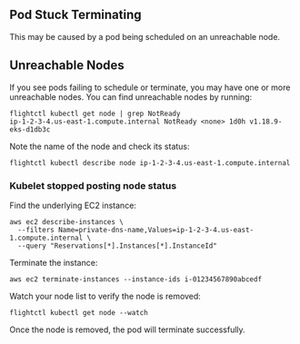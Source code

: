 ## Pod Stuck Terminating

This may be caused by a pod being scheduled on an unreachable node.

## Unreachable Nodes

If you see pods failing to schedule or terminate, you may have one or
more unreachable nodes. You can find unreachable nodes by running:

<div class="code panel pdl" style="border-width: 1px;">

<div class="codeContent panelContent pdl">

``` syntaxhighlighter-pre
flightctl kubectl get node | grep NotReady
ip-1-2-3-4.us-east-1.compute.internal NotReady <none> 1d0h v1.18.9-eks-d1db3c
```

</div>

</div>

Note the name of the node and check its status:

<div class="code panel pdl" style="border-width: 1px;">

<div class="codeContent panelContent pdl">

``` syntaxhighlighter-pre
flightctl kubectl describe node ip-1-2-3-4.us-east-1.compute.internal
```

</div>

</div>

### Kubelet stopped posting node status

Find the underlying EC2 instance:

<div class="code panel pdl" style="border-width: 1px;">

<div class="codeContent panelContent pdl">

``` syntaxhighlighter-pre
aws ec2 describe-instances \
  --filters Name=private-dns-name,Values=ip-1-2-3-4.us-east-1.compute.internal \
  --query "Reservations[*].Instances[*].InstanceId"
```

</div>

</div>

Terminate the instance:

<div class="code panel pdl" style="border-width: 1px;">

<div class="codeContent panelContent pdl">

``` syntaxhighlighter-pre
aws ec2 terminate-instances --instance-ids i-01234567890abcedf
```

</div>

</div>

Watch your node list to verify the node is removed:

<div class="code panel pdl" style="border-width: 1px;">

<div class="codeContent panelContent pdl">

``` syntaxhighlighter-pre
flightctl kubectl get node --watch
```

</div>

</div>

Once the node is removed, the pod will terminate successfully.

